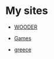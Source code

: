 # My sites

 - [WOODER](https://salihub.github.io/Websites/WOODER/dist-prod/index.html)

 - [Games](https://salihub.github.io/Websites/Games/dist/index.html)

 - [greece](https://salihub.github.io/Websites/greece/dist-prod/index.html)


